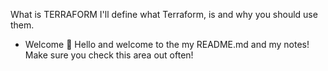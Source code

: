  What is TERRAFORM
 I'll define what Terraform, is and why you should use them.

 - Welcome
👋 Hello and welcome to the my README.md and my notes! Make sure you check this area out often!

